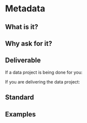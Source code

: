 # Metadata

## What is it?

## Why ask for it?

## Deliverable

If a data project is being done for you:

If you are delivering the data project:

## Standard

## Examples
